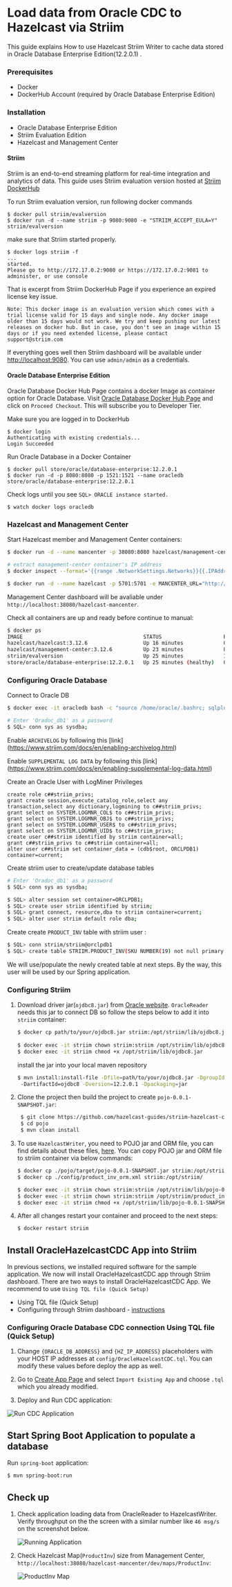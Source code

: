 # Load data from Oracle CDC to Hazelcast via Striim

This guide explains How to use Hazelcast Striim Writer to cache data stored in Oracle Database Enterprise Edition(12.2.0.1) .

### Prerequisites
- Docker
- DockerHub Account (required by Oracle Database Enterprise Edition)

### Installation

- Oracle Database Enterprise Edition
- Striim Evaluation Edition
- Hazelcast and Management Center


#### Striim

Striim is an end-to-end streaming platform for real-time integration and analytics of data.
This guide uses Striim evaluation version hosted at [Striim DockerHub](https://hub.docker.com/r/striim/evalversion/)

To run Striim evaluation version, run following docker commands
```
$ docker pull striim/evalversion
$ docker run -d --name striim -p 9080:9080 -e "STRIIM_ACCEPT_EULA=Y"  striim/evalversion
```

make sure that Striim started properly.
```
$ docker logs striim -f
...
started.
Please go to http://172.17.0.2:9080 or https://172.17.0.2:9081 to administer, or use console
```

That is excerpt from Striim DockerHub Page if you experience an expired license key issue.
```
Note: This docker image is an evaluation version which comes with a trial license valid for 15 days and single node. Any docker image older than 15 days would not work. We try and keep pushing our latest releases on docker hub. But in case, you don't see an image within 15 days or if you need extended license, please contact support@striim.com
```

If everything goes well then Striim dashboard will be available under [http://localhost:9080](http://localhost:9080). You can use `admin/admin` as a credentials.

#### Oracle Database Enterprise Edition

Oracle Database Docker Hub Page contains a docker Image as container option for Oracle Database. Visit [Oracle Database Docker Hub Page](https://hub.docker.com/_/oracle-database-enterprise-edition) and click on `Proceed Checkout`. This will subscribe you to Developer Tier.

Make sure you are logged in to DockerHub
```
$ docker login
Authenticating with existing credentials...
Login Succeeded

```

Run Oracle Database in a Docker Container
```
$ docker pull store/oracle/database-enterprise:12.2.0.1
$ docker run -d -p 8080:8080 -p 1521:1521 --name oracledb store/oracle/database-enterprise:12.2.0.1
```

Check logs until you see `SQL> ORACLE instance started.`

```
$ watch docker logs oracledb
```

### Hazelcast and Management Center

Start Hazelcast member and Management Center containers:

```bash
$ docker run -d --name mancenter -p 38080:8080 hazelcast/management-center:3.12.6

# extract management-center container's IP address
$ docker inspect --format='{{range .NetworkSettings.Networks}}{{.IPAddress}}{{end}}' mancenter

$ docker run -d --name hazelcast -p 5701:5701 -e MANCENTER_URL="http://{MAN_CENTER_CONTAINER_IP}:8080/hazelcast-mancenter"  hazelcast/hazelcast:3.12.6
```

Management Center dashboard will be avaliable under `http://localhost:38080/hazelcast-mancenter`.


Check all containers are up and ready before continue to manual:
```bash
$ docker ps
IMAGE                                       STATUS                    PORTS                                                      NAMES
hazelcast/hazelcast:3.12.6                  Up 16 minutes             0.0.0.0:5701->5701/tcp                                     hazelcast
hazelcast/management-center:3.12.6          Up 23 minutes             8081/tcp, 8443/tcp, 0.0.0.0:38080->8080/tcp                mancenter
striim/evalversion                          Up 25 minutes             1527/tcp, 0.0.0.0:9080->9080/tcp                           striim
store/oracle/database-enterprise:12.2.0.1   Up 25 minutes (healthy)   0.0.0.0:1521->1521/tcp, 0.0.0.0:8080->8080/tcp, 5500/tcp   oracledb
```

### Configuring Oracle Database

Connect to Oracle DB
```bash
$ docker exec -it oracledb bash -c "source /home/oracle/.bashrc; sqlplus /nolog"

# Enter 'Oradoc_db1' as a password
$ SQL> conn sys as sysdba;
```

Enable `ARCHIVELOG` by following this [link] (https://www.striim.com/docs/en/enabling-archivelog.html)

Enable `SUPPLEMENTAL LOG DATA` by following this [link] (https://www.striim.com/docs/en/enabling-supplemental-log-data.html)

Create an Oracle User with LogMiner Privileges 
```
create role c##striim_privs;
grant create session,execute_catalog_role,select any transaction,select any dictionary,logmining to c##striim_privs;
grant select on SYSTEM.LOGMNR_COL$ to c##striim_privs;
grant select on SYSTEM.LOGMNR_OBJ$ to c##striim_privs;
grant select on SYSTEM.LOGMNR_USER$ to c##striim_privs;
grant select on SYSTEM.LOGMNR_UID$ to c##striim_privs;
create user c##striim identified by striim container=all;
grant c##striim_privs to c##striim container=all;
alter user c##striim set container_data = (cdb$root, ORCLPDB1) container=current;
```

Create striim user to create/update database tables
```bash
# Enter 'Oradoc_db1' as a password
$ SQL> conn sys as sysdba;

$ SQL> alter session set container=ORCLPDB1;
$ SQL> create user striim identified by striim;
$ SQL> grant connect, resource,dba to striim container=current;
$ SQL> alter user striim default role dba;
```
Create create `PRODUCT_INV` table with striim user :
```bash
$ SQL> conn striim/striim@orclpdb1
$ SQL> create table STRIIM.PRODUCT_INV(SKU NUMBER(19) not null primary key, LAST_UPDATED TIMESTAMP(6), NAME VARCHAR2(255 char), STOCK FLOAT not null);
```
We will use/populate the newly created table at next steps. By the way, this user will be used by our Spring application.

### Configuring Striim

 1) Download driver jar(`ojdbc8.jar`) from [Oracle website](https://www.oracle.com/database/technologies/jdbc-ucp-122-downloads.html). `OracleReader` needs this jar to connect DB so follow the steps below to add it into `striim` container:

    ```bash
    $ docker cp path/to/your/ojdbc8.jar striim:/opt/striim/lib/ojdbc8.jar
     
    $ docker exec -it striim chown striim:striim /opt/striim/lib/ojdbc8.jar
    $ docker exec -it striim chmod +x /opt/striim/lib/ojdbc8.jar
    ```
    
    install the jar into your local maven repository
    ```bash
    $ mvn install:install-file -Dfile=path/to/your/ojdbc8.jar -DgroupId=com.oracle 
     -DartifactId=ojdbc8 -Dversion=12.2.0.1 -Dpackaging=jar
    ```

 2) Clone the project then build the project to create `pojo-0.0.1-SNAPSHOT.jar`:
    
    ```bash
     $ git clone https://github.com/hazelcast-guides/striim-hazelcast-cdc.git
     $ cd pojo
     $ mvn clean install
    ```

 3) To use `HazelcastWriter`, you need to POJO jar and ORM file, you can find details about these files, [here](https://www.striim.com/docs/en/hazelcast-writer.html). You can copy POJO jar and ORM file to striim container via below commands:

    ```bash
    $ docker cp ./pojo/target/pojo-0.0.1-SNAPSHOT.jar striim:/opt/striim/lib/pojo-0.0.1-SNAPSHOT.jar
    $ docker cp ./config/product_inv_orm.xml striim:/opt/striim/

    $ docker exec -it striim chown striim:striim /opt/striim/lib/pojo-0.0.1-SNAPSHOT.jar
    $ docker exec -it striim chown striim:striim /opt/striim/product_inv_orm.xml
    $ docker exec -it striim chmod +x /opt/striim/lib/pojo-0.0.1-SNAPSHOT.jar
    ```

 4) After all changes restart your container and proceed to the next steps:
    ```bash
    $ docker restart striim
    ```
## Install OracleHazelcastCDC App into Striim

In previous sections, we installed required software for the sample application. We now will install OracleHazelcastCDC app through Striim dashboard.
There are two ways to install OracleHazelcastCDC App. We recommend to use `Using TQL file (Quick Setup)`

- Using TQL file (Quick Setup)
- Configuring through Striim dashboard - [instructions](https://github.com/hazelcast-guides/striim-hazelcast-cdc/blob/master/striim_dashboard.md)

###  Configuring Oracle Database CDC connection Using TQL file (Quick Setup)

 1) Change `{ORACLE_DB_ADDRESS}` and `{HZ_IP_ADDRESS}` placeholders with your HOST IP addresses at `config/OracleHazelcastCDC.tql`. You can modify these values before deploy the app as well.       
    
 2) Go to [Create App Page](http://localhost:9080/#createapp) and select `Import Existing App` and choose `.tql` which you already modified.
 
 3) Deploy and Run CDC application:
 
 ![Run CDC Application](https://github.com/hazelcast-guides/striim-hazelcast-cdc/blob/master/images/application_run_2.png)

## Start Spring Boot Application to populate a database
   
 Run `spring-boot` application:
  
   ```bash
   $ mvn spring-boot:run
   ```

## Check up

 1) Check application loading data from OracleReader to HazelcastWriter. Verify throughput on the the screen with a similar number like `46 msg/s` on the screenshot below.
 
    ![Running Application](https://github.com/hazelcast-guides/striim-hazelcast-cdc/blob/master/images/application_run_1.png)

 2) Check Hazelcast Map(`ProductInv`) size from Management Center, `http://localhost:38080/hazelcast-mancenter/dev/maps/ProductInv`:
 
    ![ProductInv Map](https://github.com/hazelcast-guides/striim-hazelcast-cdc/blob/master/images/mancenter_map.png)
    
